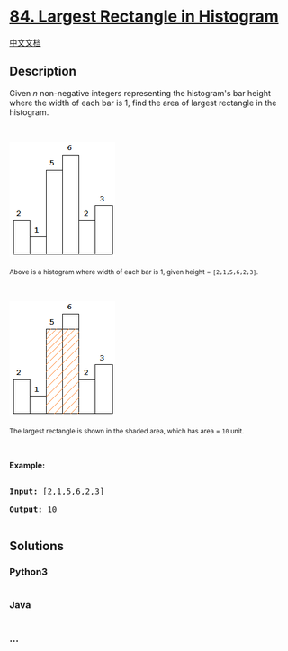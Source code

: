 # [84. Largest Rectangle in Histogram](https://leetcode.com/problems/largest-rectangle-in-histogram)

[中文文档](/solution/0000-0099/0084.Largest%20Rectangle%20in%20Histogram/README.md)

## Description
<p>Given <em>n</em> non-negative integers representing the histogram&#39;s bar height where the width of each bar is 1, find the area of largest rectangle in the histogram.</p>


<p>&nbsp;</p>


![](./images/histogram.png)

<small>Above is a histogram where width of each bar is 1, given height = <code>[2,1,5,6,2,3]</code>.</small></p>



<p>&nbsp;</p>



![](./images/histogram_area.png)

<small>The largest rectangle is shown in the shaded area, which has area = <code>10</code> unit.</small></p>



<p>&nbsp;</p>



<p><strong>Example:</strong></p>



<pre>

<strong>Input:</strong> [2,1,5,6,2,3]

<strong>Output:</strong> 10

</pre>




## Solutions


<!-- tabs:start -->

### **Python3**

```python

```

### **Java**

```java

```

### **...**
```

```

<!-- tabs:end -->